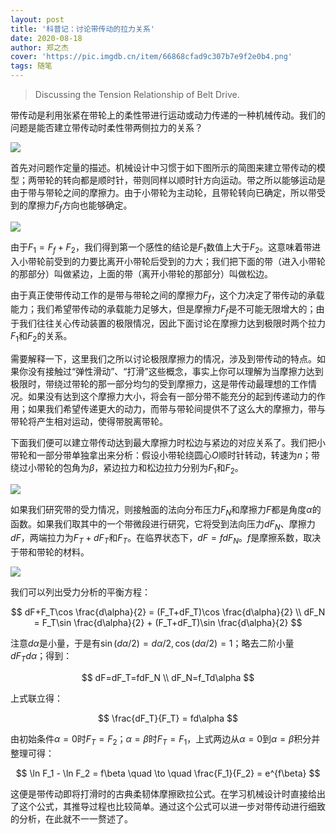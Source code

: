 ```yaml
---
layout: post
title: '科普记：讨论带传动的拉力关系'
date: 2020-08-18
author: 郑之杰
cover: 'https://pic.imgdb.cn/item/66868cfad9c307b7e9f2e0b4.png'
tags: 随笔
---
```


> Discussing the Tension Relationship of Belt Drive.


带传动是利用张紧在带轮上的柔性带进行运动或动力传递的一种机械传动。我们的问题是能否建立带传动时柔性带两侧拉力的关系？

![](https://pic.imgdb.cn/item/66868cfad9c307b7e9f2e0b4.png)

首先对问题作定量的描述。机械设计中习惯于如下图所示的简图来建立带传动的模型；两带轮的转向都是顺时针，带则同样以顺时针方向运动。带之所以能够运动是由于带与带轮之间的摩擦力。由于小带轮为主动轮，且带轮转向已确定，所以带受到的摩擦力$F_f$方向也能够确定。

![](https://pic.imgdb.cn/item/66868d25d9c307b7e9f32a1d.png)

由于$F_1 = F_f+F_2$，我们得到第一个感性的结论是$F_1$数值上大于$F_2$。这意味着带进入小带轮前受到的力要比离开小带轮后受到的力大；我们把下面的带（进入小带轮的那部分）叫做紧边，上面的带（离开小带轮的那部分）叫做松边。

由于真正使带传动工作的是带与带轮之间的摩擦力$F_f$，这个力决定了带传动的承载能力；我们希望带传动的承载能力足够大，但是摩擦力$F_f$是不可能无限增大的；由于我们往往关心传动装置的极限情况，因此下面讨论在摩擦力达到极限时两个拉力$F_1$和$F_2$的关系。

需要解释一下，这里我们之所以讨论极限摩擦力的情况，涉及到带传动的特点。如果你没有接触过“弹性滑动”、“打滑”这些概念，事实上你可以理解为当摩擦力达到极限时，带绕过带轮的那一部分均匀的受到摩擦力，这是带传动最理想的工作情况。如果没有达到这个摩擦力大小，将会有一部分带不能充分的起到传递动力的作用；如果我们希望传递更大的动力，而带与带轮间提供不了这么大的摩擦力，带与带轮将产生相对运动，使得带脱离带轮。

下面我们便可以建立带传动达到最大摩擦力时松边与紧边的对应关系了。我们把小带轮和一部分带单独拿出来分析：假设小带轮绕圆心$O$顺时针转动，转速为$n$；带绕过小带轮的包角为$β$，紧边拉力和松边拉力分别为$F_1$和$F_2$。

![](https://pic.imgdb.cn/item/66868dd6d9c307b7e9f485a4.png)

如果我们研究带的受力情况，则接触面的法向分布压力$F_N$和摩擦力$F$都是角度$α$的函数。如果我们取其中的一个带微段进行研究，它将受到法向压力$dF_N$、摩擦力$dF$，两端拉力为$F_T+dF_T$和$F_T$。在临界状态下，$dF=fdF_N$。$f$是摩擦系数，取决于带和带轮的材料。

![](https://pic.imgdb.cn/item/66868e25d9c307b7e9f51798.png)

我们可以列出受力分析的平衡方程：

$$
dF+F_T\cos \frac{d\alpha}{2} = (F_T+dF_T)\cos \frac{d\alpha}{2} \\
dF_N = F_T\sin \frac{d\alpha}{2} + (F_T+dF_T)\sin \frac{d\alpha}{2}
$$

注意$dα$是小量，于是有$\sin(dα/2)=dα/2, \cos(dα/2)=1$；略去二阶小量$dF_Tdα$；得到：

$$
dF=dF_T=fdF_N \\
dF_N=f_Td\alpha
$$

上式联立得：

$$
\frac{dF_T}{F_T} = fd\alpha
$$

由初始条件$α=0$时$F_T=F_2$；$α=β$时$F_T=F_1$，上式两边从$α=0$到$α=β$积分并整理可得：

$$
\ln F_1 - \ln F_2 = f\beta \quad \to \quad \frac{F_1}{F_2} = e^{f\beta}
$$

这便是带传动即将打滑时的古典柔韧体摩擦欧拉公式。在学习机械设计时直接给出了这个公式，其推导过程也比较简单。通过这个公式可以进一步对带传动进行细致的分析，在此就不一一赘述了。

